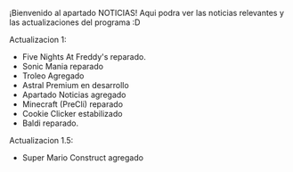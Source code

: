 ¡Bienvenido al apartado NOTICIAS! Aqui podra ver las noticias relevantes y las actualizaciones del programa :D

Actualizacion 1:
  - Five Nights At Freddy's reparado.
  - Sonic Mania reparado
  - Troleo Agregado
  - Astral Premium en desarrollo
  - Apartado Noticias agregado
  - Minecraft (PreCli) reparado
  - Cookie Clicker estabilizado
  - Baldi reparado. 

Actualizacion 1.5:
  - Super Mario Construct agregado 
